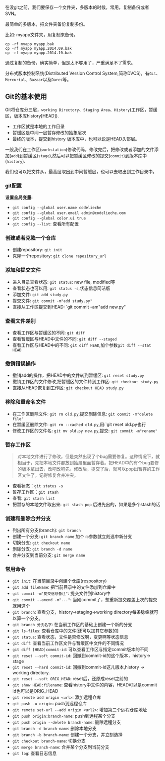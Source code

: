 在没git之前，我们要保存一个文件夹，多版本的时候，常用，复制备份或者SVN。

最简单的多版本，把文件夹备份复制多份。

比如: myapp文件夹，用复制来备份。

```
cp -rf myapp myapp.bak
cp -rf myapp myapp.2014.09.bak
cp -rf myapp myapp.2014.10.bak
```
通过复制的备份，确实简单，但是太不够用了，严重满足不了需求。

分布式版本控制系统(Distributed Version Control System,简称DVCS)，有`Git`、`Mercurial`、`Bazaar`以及`Darcs`等。

## Git的基本使用
Git将仓库分三层，`working Directory`、`Staging Area`、`History`(工作区，暂缓区，版本库history[HEAD]).

- 工作区就是本地的工作目录
- 暂缓区是中间一层暂存修改的抽象层次
- 最终的版本，提交到history 版本库中，也可以说是HEAD头部层。

一般我们在工作区(`workstation`)修改代码，修改完后，把修改或者添加的文件添加(`add`)到暂缓区(`stage`),然后可以把暂缓区修改的提交(`commit`)到版本库中(`history`).

我们也可以把文件从，最高层取出到中间暂缓层，也可以去取出到工作目录中。

### git配置
**设置全局变量:**
- `git config --global user.name codelieche`
- `git config --global user.email admin@codelieche.com`
- `git config --global color.ui true`
- `git config --list`: 查看所有配置


### 创建或者克隆一个仓库
- 创建repository: `git init`
- 克隆一个repository: `git clone repository_url`

### 添加和提交文件
- 进入目录查看状态: `git status`: new file, modified等
- 查看状态也可以用: `git status -s`,状态信息简洁版
- 添加文件: `git add study.py`
- 提交文件: `git commit -m"add study.py"`
- 直接从工作区提交到HEAD: `git commit -am"add new.py"

### 查看文件差别
- 查看工作区与暂缓区的不同: `git diff`
- 查看暂缓区与HEAD中文件的不同: `git diff --staged`
- 查看工作区与HEAD中的不同: `git diff HEAD`,加个参数`git diff --stat HEAD`

### 撤销错误操作
- 撤销add的操作，把HEAD中的文件转到暂缓区: `git reset study.py`
- 撤销工作区的文件修改,把暂缓区的文件转到工作区: `git checkout study.py`
- 直接从HEAD恢复到工作区: `git checkout HEAD study.py`

### 移除和重命名文件
- 在工作区删除文件: `git rm old.py`,提交删除信息: `git commit -m"delete file"`
- 在暂缓区删除文件: `git rm --cached old.py`,用:`git reset old.py也行
- 修改工作区的文件名: `git mv old.py new.py`,提交: `git commit -m"rename"`

### 暂存工作区
> 对本地文件进行了修改，但是突然出现了个bug需要修复。这种情况下，就相当于，先把本地文件都放到抽屉里面暂存着。把HEAD中的有个bug要修的版本拿出去，改吧改吧先。修改后，提交了后，就可以pop出暂存的工作区文件了，记得修复合并冲突。

- 查看状态：`git status -s`
- 暂存工作区：`git stash`
- 查看: `git stash list`
- 把暂存的本地文件取出来: `git stash pop` 后进先出的，如果是多个stash的话

### 创建和删除合并分支
- 列出所有分支(branch): `git branch`
- 创建一个分支: `git branch name` 加个`-b`参数就立刻选中新分支
- 切换分支: `git checkout name`
- 删除分支: `git branch -d name`
- 合并分支到当前分支: `git merge name`

### 常用命令
- `git init`: 在当前目录中创建个仓库(respository)
- `git add fileName`: 把当前目录中的文件添加到仓库中
- `git commit -m"提交信息备注"`: 提交文件到history中
- `git commit --amend -m"..."`: 当刚commit了，想重新提交覆盖上次的提交就用这个
- `git branch`: 查看分支，history->staging->working directory每条脉络就可以算一个分支。
- `git branch 分支名字`: 在当前工作区的基础上创建一个新的分支
- `git ls-files`: 查看仓库中的文件[还可以加其它参数的]
- `git status`: 查看状态，文件是否修改啊，变更啊等状态信息
- `git diff`: 查看当前工作区文件与暂缓区中文件的不同情况
- `git diff [HEAD]commit-id`: 可以查看工作区与指定commit版本的不同
- `git reset --soft commit-id`: 回撤到commit-id的这个版本，history-> stage
- `git reset --hard commit-id`: 回撤到commit-id这儿版本,history -> working directory.
- `git reset --soft ORIG_HEAD`: reset后，还原成reset之前的
- `git show HEAD:filename`: 查看history中文件的内容，HEAD可以是commit id也可以是ORIG_HEAD
- `git remote add origin <url>`: 添加远程仓库
- `git push -u origin`: push到远程仓库
- `git remote set-url --add origin <url2>`: 增加第二个远程仓库地址
- `git push origin:branch-name`: push到远程某个分支
- `git push origin --delete branch-name`: 删除远程分支
- `git branch -d branch-name`: 删除本地分支
- `git branch -b branch-name`: 创建一个分支，并立刻选择
- `git checkout branch-name`: 切换分支
- `git merge branch-name`: 合并某个分支到当前分支
- `git log`: 查看日志信息
